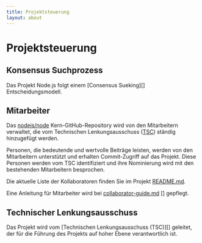 ```yaml
---
title: Projektsteuerung
layout: about
---
```


# Projektsteuerung

## Konsensus Suchprozess

Das Projekt Node.js folgt einem \[Consensus Sueking]\[] Entscheidungsmodell.

## Mitarbeiter

Das [nodejs/node][] Kern-GitHub-Repository wird von den Mitarbeitern
verwaltet, die vom Technischen Lenkungsausschuss ([TSC][]) ständig hinzugefügt werden.

Personen, die bedeutende und wertvolle Beiträge leisten, werden von den Mitarbeitern
unterstützt und erhalten Commit-Zugriff auf das Projekt. Diese Personen werden vom
TSC identifiziert und ihre Nominierung wird mit den bestehenden Mitarbeitern besprochen.

Die aktuelle Liste der Kollaboratoren finden Sie im Projekt [README.md][].

Eine Anleitung für Mitarbeiter wird bei [collaborator-guide.md] \[] gepflegt.

## Technischer Lenkungsausschuss

Das Projekt wird vom \[Technischen Lenkungsausschuss (TSC)]\[]
geleitet, der für die Führung des Projekts auf hoher Ebene verantwortlich ist.

[consensus seeking]: https://de.wikipedia.org/wiki/Konsenssuche

[readme.md]: https://github.com/nodejs/node/blob/main/README.md#current-project-team-members

[tsc]: https://github.com/nodejs/TSC

[technical steering committee (tsc)]: https://github.com/nodejs/TSC/blob/main/TSC-Charter.md

[collaborator-guide.md]: https://github.com/nodejs/node/blob/main/doc/contributing/collaborator-guide.md

[nodejs/node]: https://github.com/nodejs/node
